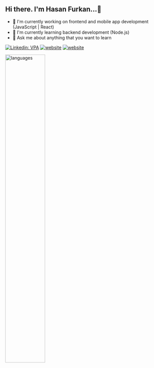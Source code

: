 ## Hi there. I'm Hasan Furkan...👋

- 🔭 I'm currently working on frontend and mobile app development (JavaScript | React)
- 🌱 I'm currently learning backend development (Node.js) 
- 💬 Ask me about anything that you want to learn 


[![Linkedin: VPA](https://img.shields.io/badge/linkedin-%230077B5.svg?&style=for-the-badge&logo=linkedin&logoColor=white)](https://www.linkedin.com/in/hasan-furkan-koprulu/)
[![website](https://img.shields.io/badge/gmail-f1f2f6.svg?&style=for-the-badge&logo=gmail&logoColor=red)](mailto:hsnfrkn32@gmail.com)
[![website](https://img.shields.io/badge/%20-medium-black?&style=for-the-badge&logoColor=white)](https://medium.com/@hfkdev)

</p>
<p> <img src="https://github-readme-stats.vercel.app/api/top-langs/?username=hasan-furkan&langs_count=5" alt="languages" width="50%" > 
 
